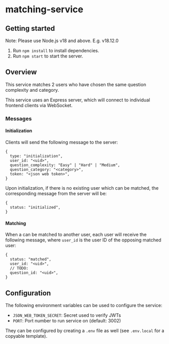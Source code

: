 # matching-service

## Getting started

Note: Please use Node.js v18 and above. E.g. v18.12.0

1. Run `npm install` to install dependencies.
1. Run `npm start` to start the server.

## Overview

This service matches 2 users who have chosen the same question complexity and category.

This service uses an Express server, which will connect to individual frontend clients via WebSocket.

### Messages

#### Initialization

Clients will send the following message to the server:

```
{
  type: "initialization",
  user_id: "<uid>",
  question_complexity: "Easy" | "Hard" | "Medium",
  question_category: "<category>",
  token: "<json web token>",
}
```

Upon initialization, if there is no existing user which can be matched, the corresponding message from the server will be:

```
{
  status: "initialized",
}
```

#### Matching

When a can be matched to another user, each user will receive the following message, where `user_id` is the user ID of the opposing matched user:

```
{
  status: "matched",
  user_id: "<uid>",
  // TODO:
  question_id: "<uid>",
}
```

## Configuration

The following environment variables can be used to configure the service:

- `JSON_WEB_TOKEN_SECRET`: Secret used to verify JWTs
- `PORT`: Port number to run service on (default: 3002)

They can be configured by creating a `.env` file as well (see `.env.local` for a copyable template).
